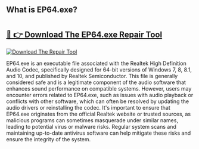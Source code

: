 ## What is EP64.exe? 

# <h2><a href="https://exedetect.com/download.php?EP64.exe">🔗 👉 Download The EP64.exe Repair Tool</a></h2>

[![Download The Repair Tool](https://exedetect.com/download-button.jpg)](https://exedetect.com/download.php?EP64.exe)

EP64.exe is an executable file associated with the Realtek High Definition Audio Codec, specifically designed for 64-bit versions of Windows 7, 8, 8.1, and 10, and published by Realtek Semiconductor. This file is generally considered safe and is a legitimate component of the audio software that enhances sound performance on compatible systems. However, users may encounter errors related to EP64.exe, such as issues with audio playback or conflicts with other software, which can often be resolved by updating the audio drivers or reinstalling the codec. It's important to ensure that EP64.exe originates from the official Realtek website or trusted sources, as malicious programs can sometimes masquerade under similar names, leading to potential virus or malware risks. Regular system scans and maintaining up-to-date antivirus software can help mitigate these risks and ensure the integrity of the system.